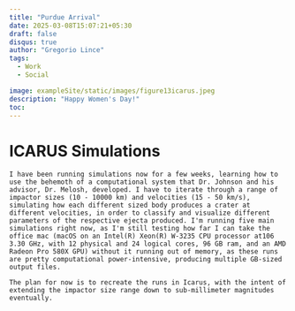 ```yaml
---
title: "Purdue Arrival"
date: 2025-03-08T15:07:21+05:30
draft: false 
disqus: true
author: "Gregorio Lince"
tags:
  - Work
  - Social

image: exampleSite/static/images/figure13icarus.jpeg
description: "Happy Women's Day!"
toc: 
---
```


# ICARUS Simulations
    I have been running simulations now for a few weeks, learning how to use the behemoth of a computational system that Dr. Johnson and his advisor, Dr. Melosh, developed. I have to iterate through a range of impactor sizes (10 - 10000 km) and velocities (15 - 50 km/s), simulating how each different sized body produces a crater at different velocities, in order to classify and visualize different parameters of the respective ejecta produced. I'm running five main simulations right now, as I'm still testing how far I can take the office mac (macOS on an Intel(R) Xeon(R) W-3235 CPU processor at106 3.30 GHz, with 12 physical and 24 logical cores, 96 GB ram, and an AMD Radeon Pro 580X GPU) without it running out of memory, as these runs are pretty computational power-intensive, producing multiple GB-sized output files.

    The plan for now is to recreate the runs in Icarus, with the intent of extending the impactor size range down to sub-millimeter magnitudes eventually. 


